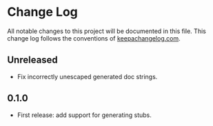 # Change Log
All notable changes to this project will be documented in this file. This change log follows the conventions of [keepachangelog.com](http://keepachangelog.com/).

## Unreleased

- Fix incorrectly unescaped generated doc strings.

## 0.1.0

- First release: add support for generating stubs.
